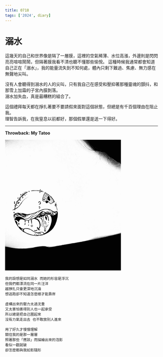 ```yaml
---
title: 0718
tags: ['2024', diary]
---
```

# 溺水

這幾天的自己和世界像是隔了一層膜，這裡的空氣稀薄、水位高漲，外邊則是閃閃亮亮喧喧鬧鬧，但隔著膜我看不清也聽不懂那些愉悅。
這種時候我通常都會知道自己正在「溺水」，我的能量流失到不知何處，體內只剩下難過、焦慮、無力感在無聲地尖叫。

沒有人會聽得到溺水的人的尖叫，只有我自己在感受和壓抑著那種靈魂的顫抖，和那雪上加霜的子宮內膜剝落。  
溺水加失血，真是最糟糕的組合了。

這個禮拜每天都在掙扎著要不要請假來面對這個狀態，但總是有千百個理由在阻止我。  
理智告訴我，在我窒息以前都好，那個假單還是送一下得好。

---
**Throwback: My Tatoo**

![tatoo](./tatoo.jpg)

```
我的設想是如同溺水 而她的形容是浮沉
但我們都漂流在同一片汪洋
越掙扎只會更深地沉淪
想逃跑卻不知道怎麼樣才能靠岸

虛構出來的壓力太過沈重
又太害怕害得別人也一起承受
所以總是把自己圈起來
沒有力氣走出去 也不敢放別人進來

用了好久才慢慢理解
關住我的是那一層層
照著那些「應該」而描繪出來的泡影
看似一戳就破
卻怎麼都與我如影隨形
```